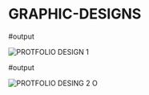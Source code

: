 # GRAPHIC-DESIGNS

#output

![PROTFOLIO DESIGN 1](https://github.com/ahmadhussanin/GRAPHIC-DESIGNS/assets/161748672/6aaad0a1-0384-45d2-b9f8-53a91f072b7a)

#output

![PROTFOLIO DESING 2 O](https://github.com/ahmadhussanin/GRAPHIC-DESIGNS/assets/161748672/8cb72c96-1123-48da-9bab-fd9a89adfdef)
